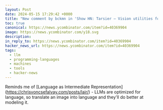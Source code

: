 ```yaml
---
layout: Post
date: 2024-05-15 17:29:42 +0000
title: "New comment by bckmn in 'Show HN: Tarsier – Vision utilities for web interaction agents'"
toc: true
canonical: https://news.ycombinator.com/item?id=40369904
image: https://news.ycombinator.com/y18.svg
description: 
in_reply_to: https://news.ycombinator.com/item?id=40369904
hacker_news_url: https://news.ycombinator.com/item?id=40369904
tags:
  - llm
  - programming-languages
  - machines
  - tools
  - hacker-news
---
```



<p>Reminds me of [Language as Intermediate Representation](<a href="https://chrisvoncsefalvay.com/posts/lair/" rel="nofollow">https://chrisvoncsefalvay.com/posts/lair/</a>) - LLMs are optimized for language, so translate an image into language and they'll do better at modeling it.</p>
